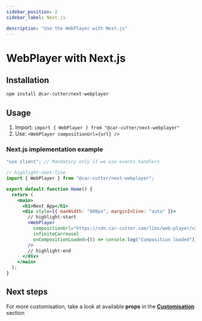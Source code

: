 ```yaml
---
sidebar_position: 2
sidebar_label: Next.js

description: "Use the WebPlayer with Next.js"
---
```


# WebPlayer with Next.js

## Installation

```bash npm2yarn
npm install @car-cutter/next-webplayer
```

## Usage

1. Import: `import { WebPlayer } from "@car-cutter/next-webplayer"`
2. Use: `<WebPlayer compositionUrl={url} />`

### Next.js implementation example

```jsx title="/app/page.tsx"
"use client"; // Mandatory only if we use events handlers

// highlight-next-line
import { WebPlayer } from "@car-cutter/next-webplayer";

export default function Home() {
  return (
    <main>
      <h1>Next App</h1>
      <div style={{ maxWidth: "800px", marginInline: "auto" }}>
        // highlight-start
        <WebPlayer
          compositionUrl="https://cdn.car-cutter.com/libs/web-player/v3/demos/composition.json"
          infiniteCarrousel
          onCompositionLoaded={() => console.log("Composition loaded")}
        />
        // highlight-end
      </div>
    </main>
  );
}
```

## Next steps

For more customisation, take a look at available **props** in the **[Customisation](../customisation.md)** section
